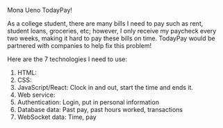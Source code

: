 Mona Ueno
TodayPay!

As a college student, there are many bills I need to pay such as rent, student loans, groceries, etc; however, I only receive my paycheck every two weeks, making it hard to pay these bills on time. TodayPay would be partnered with companies to help fix this problem! 

Here are the 7 technologies I need to use:

1. HTML:
2. CSS:
3. JavaScript/React: Clock in and out, start the time and ends it. 
4. Web service:
5. Authentication: Login, put in personal information
6. Database data: Past pay, past hours worked, transactions
7. WebSocket data: Time, pay


